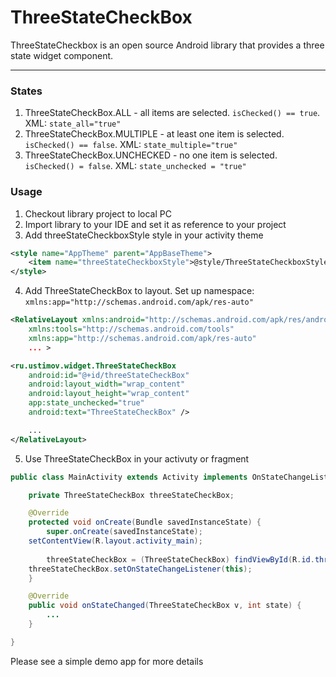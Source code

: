 ThreeStateCheckBox
==================

ThreeStateCheckbox is an open source Android library that provides a three state widget component.
***
### States
1. ThreeStateCheckBox.ALL - all items are selected. `isChecked() == true`. XML: `state_all="true"`
2. ThreeStateCheckBox.MULTIPLE - at least one item is selected. `isChecked() == false`. XML: `state_multiple="true"`
3. ThreeStateCheckBox.UNCHECKED - no one item is selected. `isChecked() = false`. XML: `state_unchecked = "true"`

### Usage
1. Checkout library project to local PC
2. Import library to your IDE and set it as reference to your project
3. Add threeStateCheckboxStyle style in your activity theme
```xml
<style name="AppTheme" parent="AppBaseTheme">
    <item name="threeStateCheckboxStyle">@style/ThreeStateCheckboxStyle</item>
</style>
```
4. Add ThreeStateCheckBox to layout. Set up namespace: `xmlns:app="http://schemas.android.com/apk/res-auto"`
```xml
<RelativeLayout xmlns:android="http://schemas.android.com/apk/res/android"
    xmlns:tools="http://schemas.android.com/tools"
    xmlns:app="http://schemas.android.com/apk/res-auto"
    ... >

<ru.ustimov.widget.ThreeStateCheckBox
    android:id="@+id/threeStateCheckBox"
    android:layout_width="wrap_content"
    android:layout_height="wrap_content"
    app:state_unchecked="true"
    android:text="ThreeStateCheckBox" />

    ...
</RelativeLayout>
```
5. Use ThreeStateCheckBox in your activuty or fragment
```java
public class MainActivity extends Activity implements OnStateChangeListener {

    private ThreeStateCheckBox threeStateCheckBox;

    @Override
    protected void onCreate(Bundle savedInstanceState) {
        super.onCreate(savedInstanceState);
	setContentView(R.layout.activity_main);
	
        threeStateCheckBox = (ThreeStateCheckBox) findViewById(R.id.threeStateCheckBox);
	threeStateCheckBox.setOnStateChangeListener(this);
    }

    @Override
    public void onStateChanged(ThreeStateCheckBox v, int state) {
        ...
    }

}
```

Please see a simple demo app for more details

